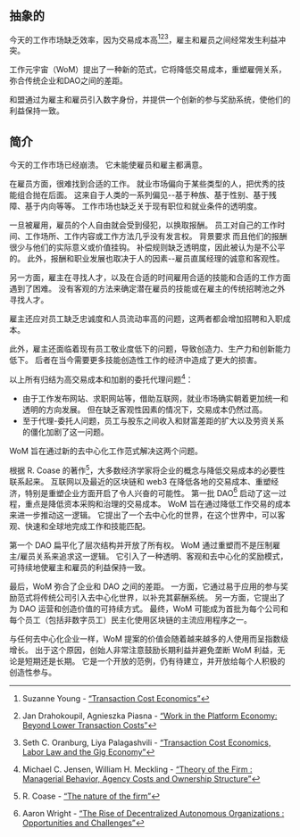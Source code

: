 

## 抽象的

今天的工作市场缺乏效率，因为交易成本高[^1][^2][^3]，雇主和雇员之间经常发生利益冲突。

工作元宇宙（WoM）提出了一种新的范式，它将降低交易成本，重塑雇佣关系，弥合传统企业和DAO之间的差距。

和盟通过为雇主和雇员引入数字身份，并提供一个创新的参与奖励系统，使他们的利益保持一致。

## 简介

今天的工作市场已经崩溃。 它未能使雇员和雇主都满意。

在雇员方面，很难找到合适的工作。 就业市场偏向于某些类型的人，把优秀的技能组合抛在后面。 这来自于人类的一系列偏见--基于种族、基于性别、基于残障、基于内向等等。 工作市场也缺乏关于现有职位和就业条件的透明度。

一旦被雇用，雇员的个人自由就会受到侵犯，以换取报酬。 员工对自己的工作时间、工作场所、工作内容或工作方法几乎没有发言权。 背景要求 而且他们的报酬很少与他们的实际意义或价值挂钩。 补偿规则缺乏透明度，因此被认为是不公平的。 此外，报酬和职业发展也取决于人的因素--雇员直属经理的诚意和客观性。

另一方面，雇主在寻找人才，以及在合适的时间雇用合适的技能和合适的工作方面遇到了困难。 没有客观的方法来确定潜在雇员的技能或在雇主的传统招聘池之外寻找人才。

雇主还应对员工缺乏忠诚度和人员流动率高的问题，这两者都会增加招聘和入职成本。

此外，雇主还面临着现有员工敬业度低下的问题，导致创造力、生产力和创新能力低下。 后者在当今需要更多技能创造性工作的经济中造成了更大的损害。

以上所有归结为高交易成本和加剧的委托代理问题[^4]：

- 由于工作发布网站、求职网站等，借助互联网，就业市场确实朝着更加统一和透明的方向发展。 但在缺乏客观性因素的情况下，交易成本仍然过高。
- 至于代理-委托人问题，员工与股东之间收入和财富差距的扩大以及劳资关系的僵化加剧了这一问题。

WoM 旨在通过新的去中心化工作范式解决这两个问题。

根据 R. Coase 的著作[^5]，大多数经济学家将企业的概念与降低交易成本的必要性联系起来。 互联网以及最近的区块链和 web3 在降低各地的交易成本、重塑经济，特别是重塑企业方面开启了令人兴奋的可能性。 第一批 DAO[^6] 启动了这一过程，重点是降低资本采购和治理的交易成本。 WoM 旨在通过降低工作交易的成本来进一步推动这一逻辑。 它提出了一个去中心化的世界，在这个世界中，可以客观、快速和全球地完成工作和技能匹配。

第一个 DAO 扁平化了层次结构并开放了所有权。 WoM 通过重塑而不是压制雇主/雇员关系来追求这一逻辑。 它引入了一种透明、客观和去中心化的奖励模式，可持续地使雇主和雇员的利益保持一致。

最后，WoM 弥合了企业和 DAO 之间的差距。 一方面，它通过易于应用的参与奖励范式将传统公司引入去中心化世界，以补充其薪酬系统。 另一方面，它提出了为 DAO 运营和创造价值的可持续方式。 最终，WoM 可能成为首批为每个公司和每个员工（包括非数字员工）民主化使用区块链的主流应用程序之一。

与任何去中心化企业一样，WoM 提案的价值会随着越来越多的人使用而呈指数级增长。 出于这个原因，创始人非常注意鼓励长期利益并避免垄断 WoM 利益，无论是短期还是长期。 它是一个开放的范例，仍有待建立，并开放给每个人积极的创造性参与。


[^1]: Suzanne Young - [“Transaction Cost Economics”](https://www.academia.edu/24703426/Transaction_Cost_Economics)
[^2]: Jan Drahokoupil, Agnieszka Piasna - [“Work in the Platform Economy: Beyond Lower Transaction Costs”](https://www.intereconomics.eu/contents/year/2017/number/6/article/work-in-the-platform-economy-beyond-lower-transaction-costs.html)
[^3]: Seth C. Oranburg, Liya Palagashvili - [“Transaction Cost Economics, Labor Law and the Gig Economy”](https://dsc.duq.edu/cgi/viewcontent.cgi?article=1115&context=law-faculty-scholarship)
[^4]: Michael C. Jensen, William H. Meckling - [“Theory of the Firm : Managerial Behavior, Agency Costs and Ownership Structure”](https://www.sfu.ca/~wainwrig/Econ400/jensen-meckling.pdf)
[^5]: R. Coase - [“The nature of the firm”](http://econdse.org/wp-content/uploads/2014/09/firm-coase.pdf)
[^6]: Aaron Wright - [“The Rise of Decentralized Autonomous Organizations : Opportunities and Challenges”](https://stanford-jblp.pubpub.org/pub/rise-of-daos/release/1)

